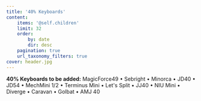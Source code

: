 ```yaml
---
title: '40% Keyboards'
content:
    items: '@self.children'
    limit: 32
    order:
        by: date
        dir: desc
    pagination: true
    url_taxonomy_filters: true
cover: header.jpg
---
```


**40% Keyboards to be added:** MagicForce49 • Sebright • Minorca • JD40 • JD54 • MechMini 1/2 • Terminus Mini • Let's Split • JJ40 • NIU Mini • Diverge • Caravan • Golbat • AMJ 40
